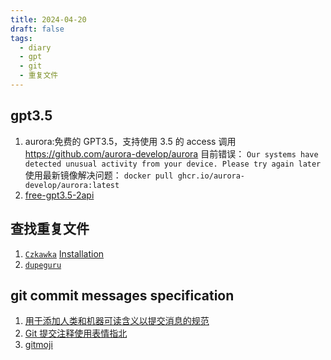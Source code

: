 ```yaml
---
title: 2024-04-20
draft: false
tags:
  - diary
  - gpt
  - git
  - 重复文件
---
```


## gpt3.5

1. aurora:免费的 GPT3.5，支持使用 3.5 的 access 调用 <https://github.com/aurora-develop/aurora>
   目前错误：
   `Our systems have detected unusual activity from your device. Please try again later`
   使用最新镜像解决问题：
   `docker pull ghcr.io/aurora-develop/aurora:latest`
2. [free-gpt3.5-2api](https://github.com/aurorax-neo/free-gpt3.5-2api)

## 查找重复文件

1. [`Czkawka`](https://github.com/qarmin/czkawka)
   [Installation](https://qarmin.github.io/czkawka/instructions/Installation.html)
2. [`dupeguru`](https://github.com/arsenetar/dupeguru)

## git commit messages specification

1. [用于添加人类和机器可读含义以提交消息的规范](https://www.conventionalcommits.org/en/v1.0.0/#specification)
2. [Git 提交注释使用表情指北](https://hooj0.github.io/git-emoji-guide/)
3. [gitmoji](https://gitmoji.dev/)
